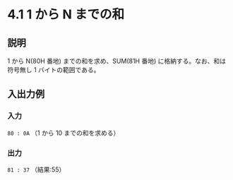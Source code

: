# 4.1 1 から N までの和

## 説明

1 から N(80H 番地) までの和を求め、SUM(81H 番地) に格納する。なお、和は符号無し 1 バイトの範囲である。

## 入出力例

### 入力

`80 : 0A` （1 から 10 までの和を求める）

### 出力

`81 : 37` （結果:55）
